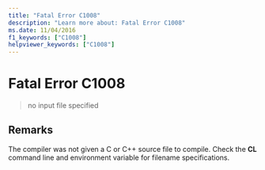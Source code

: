 ```yaml
---
title: "Fatal Error C1008"
description: "Learn more about: Fatal Error C1008"
ms.date: 11/04/2016
f1_keywords: ["C1008"]
helpviewer_keywords: ["C1008"]
---
```

# Fatal Error C1008

> no input file specified

## Remarks

The compiler was not given a C or C++ source file to compile. Check the **CL** command line and environment variable for filename specifications.

